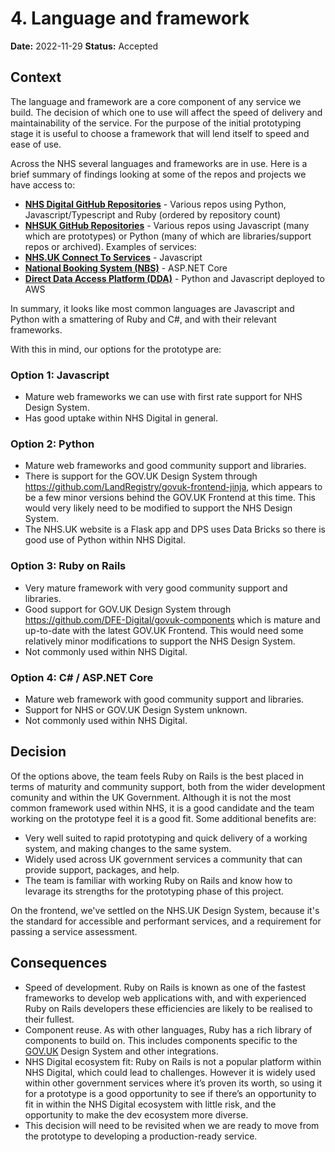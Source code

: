# 4. Language and framework

**Date:** 2022-11-29
**Status:** Accepted

## Context

The language and framework are a core component of any service we build. The
decision of which one to use will affect the speed of delivery and
maintainability of the service. For the purpose of the initial prototyping stage
it is useful to choose a framework that will lend itself to speed and ease of
use.

Across the NHS several languages and frameworks are in use. Here is a brief
summary of findings looking at some of the repos and projects we have access to:

- **[NHS Digital GitHub Repositories](https://github.com/NHSDigital/)** -
  Various repos using Python, Javascript/Typescript and Ruby (ordered by
  repository count)
- **[NHSUK GitHub Repositories](https://github.com/nhsuk)** - Various repos
  using Javascript (many which are prototypes) or Python (many of which are
  libraries/support repos or archived). Examples of services:
- **[NHS.UK Connect To
  Services](https://github.com/nhsuk/connecting-to-services)** - Javascript
- **[National Booking System
  (NBS)](https://nhsd-confluence.digital.nhs.uk/display/CVB1/National+Booking+Service+Technical+Run+Book)** -
  ASP.NET Core
- **[Direct Data Access Platform
  (DDA)](https://nhsd-confluence.digital.nhs.uk/display/DDAP/Technology+Stack)** -
  Python and Javascript deployed to AWS

In summary, it looks like most common languages are Javascript and Python with a
smattering of Ruby and C#, and with their relevant frameworks.

With this in mind, our options for the prototype are:

### Option 1: Javascript

- Mature web frameworks we can use with first rate support for NHS Design
  System.
- Has good uptake within NHS Digital in general.

### Option 2: Python

- Mature web frameworks and good community support and libraries.
- There is support for the GOV.UK Design System through
  https://github.com/LandRegistry/govuk-frontend-jinja, which appears to be a
  few minor versions behind the GOV.UK Frontend at this time. This would very
  likely need to be modified to support the NHS Design System.
- The NHS.UK website is a Flask app and DPS uses Data Bricks so there is good
  use of Python within NHS Digital.

### Option 3: Ruby on Rails

- Very mature framework with very good community support and libraries.
- Good support for GOV.UK Design System through
  https://github.com/DFE-Digital/govuk-components which is mature and up-to-date
  with the latest GOV.UK Frontend. This would need some relatively minor
  modifications to support the NHS Design System.
- Not commonly used within NHS Digital.

### Option 4: C# / ASP.NET Core

- Mature web framework with good community support and libraries.
- Support for NHS or GOV.UK Design System unknown.
- Not commonly used within NHS Digital.

## Decision

Of the options above, the team feels Ruby on Rails is the best placed in terms
of maturity and community support, both from the wider development comunity and
within the UK Government. Although it is not the most common framework used
within NHS, it is a good candidate and the team working on the prototype feel it
is a good fit. Some additional benefits are:

- Very well suited to rapid prototyping and quick delivery of a working system,
  and making changes to the same system.
- Widely used across UK government services a community that can provide
  support, packages, and help.
- The team is familiar with working Ruby on Rails and know how to levarage its
  strengths for the prototyping phase of this project.

On the frontend, we've settled on the NHS.UK Design System, because it's the standard for accessible and performant services, and a requirement for passing a service assessment.

## Consequences

- Speed of development. Ruby on Rails is known as one of the fastest frameworks
  to develop web applications with, and with experienced Ruby on Rails
  developers these efficiencies are likely to be realised to their fullest.
- Component reuse. As with other languages, Ruby has a rich library of
  components to build on. This includes components specific to the
  [GOV.UK](http://GOV.UK) Design System and other integrations.
- NHS Digital ecosystem fit: Ruby on Rails is not a popular platform within NHS
  Digital, which could lead to challenges. However it is widely used within
  other government services where it’s proven its worth, so using it for a
  prototype is a good opportunity to see if there’s an opportunity to fit in
  within the NHS Digital ecosystem with little risk, and the opportunity to make
  the dev ecosystem more diverse.
- This decision will need to be revisited when we are ready to move from the
  prototype to developing a production-ready service.

